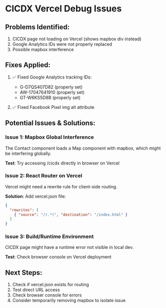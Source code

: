 # CICDX Vercel Debug Issues

## Problems Identified:
1. CICDX page not loading on Vercel (shows mapbox div instead)
2. Google Analytics IDs were not properly replaced
3. Possible mapbox interference

## Fixes Applied:
1. ✅ Fixed Google Analytics tracking IDs:
   - G-D7QS407D82 (properly set)
   - AW-17047641910 (properly set)
   - GT-W6KS5D8B (properly set)

2. ✅ Fixed Facebook Pixel img alt attribute

## Potential Issues & Solutions:

### Issue 1: Mapbox Global Interference
The Contact component loads a Map component with mapbox, which might be interfering globally.

**Test**: Try accessing /cicdx directly in browser on Vercel

### Issue 2: React Router on Vercel
Vercel might need a rewrite rule for client-side routing.

**Solution**: Add vercel.json file:
```json
{
  "rewrites": [
    { "source": "/(.*)", "destination": "/index.html" }
  ]
}
```

### Issue 3: Build/Runtime Environment
CICDX page might have a runtime error not visible in local dev.

**Test**: Check browser console on Vercel deployment

## Next Steps:
1. Check if vercel.json exists for routing
2. Test direct URL access
3. Check browser console for errors
4. Consider temporarily removing mapbox to isolate issue